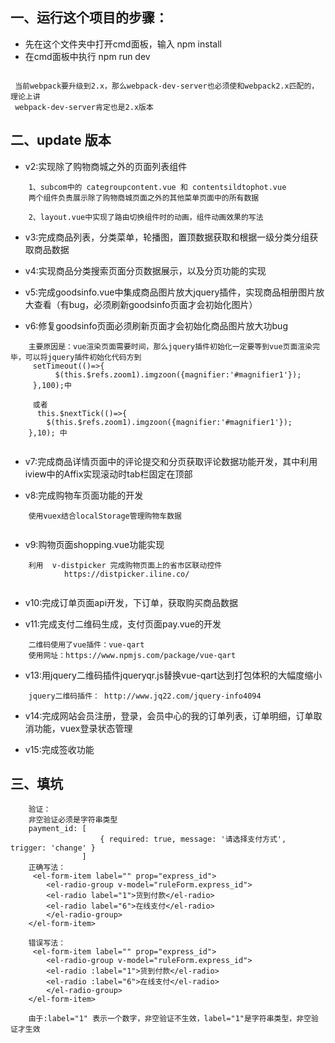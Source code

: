 ﻿
## 一、运行这个项目的步骤：
- 先在这个文件夹中打开cmd面板，输入  npm install 
- 在cmd面板中执行 npm run dev

```

 当前webpack要升级到2.x，那么webpack-dev-server也必须使和webpack2.x匹配的，理论上讲
 webpack-dev-server肯定也是2.x版本

```
	
## 二、update 版本

- v2:实现除了购物商城之外的页面列表组件

```
    1、subcom中的 categroupcontent.vue 和 contentsildtophot.vue 
    两个组件负责展示除了购物商城页面之外的其他菜单页面中的所有数据

    2、layout.vue中实现了路由切换组件时的动画，组件动画效果的写法

```


- v3:完成商品列表，分类菜单，轮播图，置顶数据获取和根据一级分类分组获取商品数据

- v4:实现商品分类搜索页面分页数据展示，以及分页功能的实现

- v5:完成goodsinfo.vue中集成商品图片放大jquery插件，实现商品相册图片放大查看（有bug，必须刷新goodsinfo页面才会初始化图片）

- v6:修复goodsinfo页面必须刷新页面才会初始化商品图片放大功bug

```
    主要原因是：vue渲染页面需要时间，那么jquery插件初始化一定要等到vue页面渲染完毕，可以将jquery插件初始化代码方到
     setTimeout(()=>{
          $(this.$refs.zoom1).imgzoon({magnifier:'#magnifier1'});
     },100);中

     或者
      this.$nextTick(()=>{                        
        $(this.$refs.zoom1).imgzoon({magnifier:'#magnifier1'});     
    },10); 中
    
```

- v7:完成商品详情页面中的评论提交和分页获取评论数据功能开发，其中利用 iview中的Affix实现滚动时tab栏固定在顶部

- v8:完成购物车页面功能的开发

```
    使用vuex结合localStorage管理购物车数据
   
```

- v9:购物页面shopping.vue功能实现 

```
    利用  v-distpicker 完成购物页面上的省市区联动控件 
            https://distpicker.iline.co/
    
```

- v10:完成订单页面api开发，下订单，获取购买商品数据

- v11:完成支付二维码生成，支付页面pay.vue的开发

```
    二维码使用了vue插件：vue-qart
    使用网址：https://www.npmjs.com/package/vue-qart
```

- v13:用jquery二维码插件jqueryqr.js替换vue-qart达到打包体积的大幅度缩小

```
    jquery二维码插件： http://www.jq22.com/jquery-info4094 

```

- v14:完成网站会员注册，登录，会员中心的我的订单列表，订单明细，订单取消功能，vuex登录状态管理

- v15:完成签收功能

## 三、填坑

```
    验证：
    非空验证必须是字符串类型
    payment_id: [
                    { required: true, message: '请选择支付方式', trigger: 'change' }
                ]
    正确写法：
     <el-form-item label="" prop="express_id">
        <el-radio-group v-model="ruleForm.express_id">
        <el-radio label="1">货到付款</el-radio>
        <el-radio label="6">在线支付</el-radio>
        </el-radio-group>
    </el-form-item>

    错误写法：
     <el-form-item label="" prop="express_id">
        <el-radio-group v-model="ruleForm.express_id">
        <el-radio :label="1">货到付款</el-radio>
        <el-radio :label="6">在线支付</el-radio>
        </el-radio-group>
    </el-form-item>

    由于:label="1" 表示一个数字，非空验证不生效，label="1"是字符串类型，非空验证才生效

```
